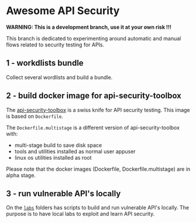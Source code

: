 # Awesome API Security 

**WARNING: This is a development branch, use it at your own risk !!!**

This branch is dedicated to experimenting around automatic and manual flows related to security testing for APIs.

## 1 - workdlists bundle
Collect several wordlists and build a bundle.

## 2 - build docker image for api-security-toolbox
The [api-security-toolbox](https://hub.docker.com/r/arainho/api-security-toolbox) is a swiss knife for API security testing. 
This image is based on `Dockerfile`.

The `Dockerfile.multistage` is a different version of api-security-toolbox with:
- multi-stage build to save disk space
- tools and utilities installed as normal user appuser
- linux os utilities installed as root

Please note that the docker images (Dockerfile, Dockerfile.multistage) are in alpha stage.

## 3 - run vulnerable API's locally
On the [`labs`](./labs) folders has scripts to build and run vulnerable API's locally.
The purpose is to have local labs to exploit and learn API security.
